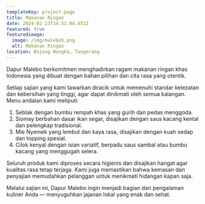 ```yaml
---
templateKey: project-page
title: Makanan Ringan
date: 2024-02-23T14:51:04.651Z
featured: true
featuredimage:
  image: /img/malebo5.png
  alt: Makanan Ringan
location: Bojong Nangka, Tangerang
---
```

Dapur Malebo berkomitmen menghadirkan ragam makanan ringan khas Indonesia yang dibuat dengan bahan pilihan dan cita rasa yang otentik.

Setiap sajian yang kami tawarkan diracik untuk memenuhi standar kelezatan dan kebersihan yang tinggi, agar dapat dinikmati oleh semua kalangan. Menu andalan kami meliputi:

1. Seblak dengan bumbu rempah khas yang gurih dan pedas menggoda.
2. Siomay berbahan dasar ikan segar, disajikan dengan saus kacang kental dan pelengkap tradisional.
3. Mie Nyemek yang lembut dan kaya rasa, disajikan dengan kuah sedap dan topping spesial.
4. Cilok kenyal dengan isian variatif, berpadu saus sambal atau bumbu kacang yang menggugah selera.

Seluruh produk kami diproses secara higienis dan disajikan hangat agar kualitas rasa tetap terjaga. Kami juga memastikan bahwa kemasan dan penyajian memudahkan pelanggan untuk menikmati hidangan kapan saja.

Melalui sajian ini, Dapur Malebo ingin menjadi bagian dari pengalaman kuliner Anda — menyuguhkan jajanan lokal yang enak dan sehat.

